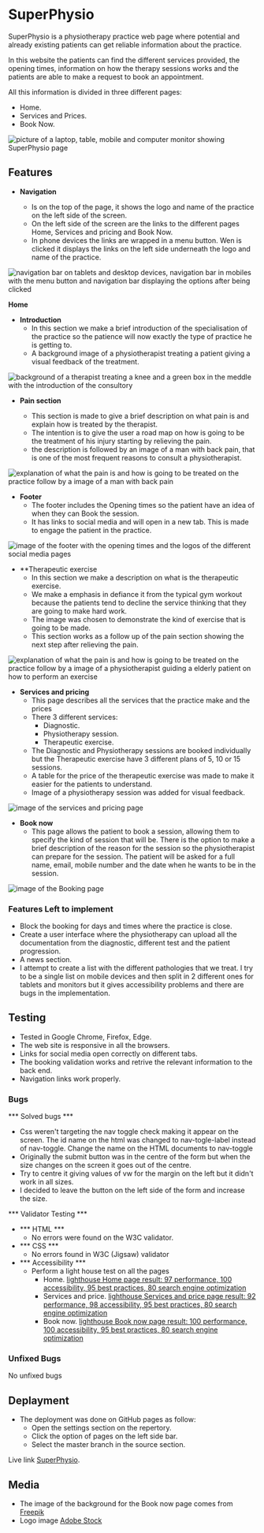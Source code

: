 # SuperPhysio


SuperPhysio is a physiotherapy practice web page where potential and already existing patients can get reliable information about the practice.


In this website the patients can find the different services provided, the opening times, information on how the therapy sessions works and the patients are able to make a request to book an appointment.


All this information is divided in three different pages:
- Home.
- Services and Prices.
- Book Now.






![picture of a laptop, table, mobile and computer monitor showing SuperPhysio page](/assets/images/responsive.jpg)




## Features


- **Navigation**


    - Is on the top of the page, it shows the logo and name of the practice on the left side of the screen.
    - On the left side of the screen are the links to the different pages Home, Services and pricing and Book Now.
    - In phone devices the links are wrapped in a menu button. Wen is clicked it displays the links on the left side underneath the logo and name of the practice.






![navigation bar on tablets and desktop devices, navigation bar in mobiles with the menu button and navigation bar displaying the options after being clicked](/assets/images/navigation.jpg)




**Home**


- **Introduction**
    - In this section we make a brief introduction of the specialisation of the practice so the patience will now exactly the type of practice he is getting to.
    - A background image of a physiotherapist treating a patient giving a visual feedback of the treatment.






![background of a therapist treating a knee and a green box in the meddle with the introduction of the consultory](/assets/images/introduction.jpg)




- **Pain section**


    - This section is made to give a brief description on what pain is and explain how is treated by the therapist.
    - The intention is to give the user a road map on how is going to be the treatment of his injury starting by relieving the pain.
    - the description is followed by an image of a man with back pain, that is one of the most frequent reasons to consult a physiotherapist.




![explanation of what the pain is and how is going to be treated on the practice follow by a image of a man with back pain](/assets/images/pain-section.jpg)




- **Footer**
    - The footer includes the Opening times so the patient have an idea of when they can Book the session.
    - It has links to social media and will open in a new tab. This is made to engage the patient in the practice.


![image of the footer with the opening times and the logos of the different social media pages](/assets/images/footer.jpg)




- **Therapeutic exercise
    - In this section we make a description on what is the therapeutic exercise.
    - We make a emphasis in defiance it from the typical gym workout because the patients tend to decline the service thinking that they are going to make hard work.
    - The image was chosen to demonstrate the kind of exercise that is going to be made.
    - This section works as a follow up of the pain section showing the next step after relieving the pain.




![explanation of what the pain is and how is going to be treated on the practice follow by a image of a physiotherapist guiding a elderly patient on how to perform an exercise](/assets/images/texercise.jpg)




- **Services and pricing**
    - This page describes all the services that the practice make and the prices
    - There 3 different services:
        - Diagnostic.
        - Physiotherapy session.
        - Therapeutic exercise.
    - The Diagnostic and Physiotherapy sessions are booked individually but the Therapeutic exercise have 3 different plans of 5, 10 or 15 sessions.
    - A table for the price of the therapeutic exercise was made to make it easier for the patients to understand.
    - Image of a physiotherapy session was added for visual feedback.




![image of the services and pricing page](/assets/images/services-and-pricing.jpg)




- **Book now**
    - This page allows the patient to book a session, allowing them to specify the kind of session that will be. There is the option to make a brief description of the reason for the session so the physiotherapist can prepare for the session. The patient will be asked for a full name, email, mobile number and the date when he wants to be in the session.




![image of the Booking page](/assets/images/booking-page.png)




### Features Left to implement ###
- Block the booking for days and times where the practice is close.
- Create a user interface where the physiotherapy can upload all the documentation from the diagnostic, different test and the patient progression.
- A news section.
- I attempt to create a list with the different pathologies that we treat. I try to be a single list on mobile devices and then split in 2 different ones for tablets and monitors but it gives accessibility problems and there are bugs in the implementation.




## Testing ##
- Tested in Google Chrome, Firefox, Edge.
- The web site is responsive in all the browsers.
- Links for social media open correctly on different tabs.
- The booking validation works and retrive the relevant information to the back end.
- Navigation links work properly.


### Bugs ###


*** Solved bugs ***
- Css weren't targeting the nav toggle check making it appear on the screen. The id name on the html was changed to nav-togle-label instead of nav-toggle. Change the name on the HTML documents to nav-toggle
- Originally the submit button was in the centre of the form but when the size changes on the screen it goes out of the centre.
- Try to centre it giving values of vw for the margin on the left but it didn't work in all sizes.
- I decided to leave the button on the left side of the form and increase the size.


*** Validator Testing ***
- *** HTML ***
    - No errors were found on the W3C validator.
- *** CSS ***
    - No errors found in W3C (Jigsaw) validator
- *** Accessibility ***
    - Perform a light house test on all the pages
        - Home.
        [lighthouse Home page result: 97 performance, 100 accessibility, 95 best practices, 80 search engine optimization](/assets/images/lighthouse-home.jpg)
        - Services and price.
        [lighthouse Services and price page result: 92 performance, 98 accessibility, 95 best practices, 80 search engine optimization](/assets/images/lighthouse-services-and-prices.jpg)
        - Book now.
        [lighthouse Book now page result: 100 performance, 100 accessibility, 95 best practices, 80 search engine optimization](/assets/images/lighthouse-book-now.jpg)


### Unfixed Bugs ###


No unfixed bugs


## Deplayment ##
- The deployment was done on GitHub pages as follow:
    - Open the settings section on the repertory.
    - Click the option of pages on the left side bar.
    - Select the master branch in the source section.


Live link [SuperPhysio](https://luisg882.github.io/Super-Physio-main/index.html).


## Media ##


- The image of the background for the Book now page comes from [Freepik](https://www.freepik.com/premium-photo/physiotherapist-giving-shoulder-therapy-woman_7875941.htm)
- Logo image [Adobe Stock](https://stock.adobe.com/search?k=%22spine+vector%22)
